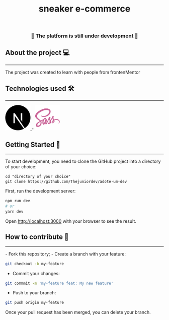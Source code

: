 <h1 align="center">sneaker e-commerce</h1>
<br>
<h3 align="center"> 🚧  The platform is still under development 🚧 </h3>

## About the project 💻

<hr>
The project was created to learn with people from frontenMentor

## Technologies used 🛠

<hr>
<p align="left">
<a href="https://nextjs.org/" target="_blank">
<img width="80" height="80" src="https://raw.githubusercontent.com/devicons/devicon/master/icons/nextjs/nextjs-original.svg" alt="Next JS">
</a>
-

<a href="https://sass-lang.com/" target="_blank">
<img width="80" height="80" src="https://raw.githubusercontent.com/devicons/devicon/master/icons/sass/sass-original.svg" alt="Sass">
</a>
</p>

## Getting Started 👷

<hr>
To start development, you need to clone the GitHub project into a directory of your choice:

```shell
cd "directory of your choice"
git clone https://github.com/Thejuniordev/adote-um-dev
```

First, run the development server:

```bash
npm run dev
# or
yarn dev
```

Open [http://localhost:3000](http://localhost:3000) with your browser to see the result.

## How to contribute 🤔

<hr>
 - Fork this repository;
 - Create a branch with your feature:

```bash
git checkout -b my-feature
```

- Commit your changes:

```bash
git commmit -m 'my-feature feat: My new feature'
```

- Push to your branch:

```bash
git push origin my-feature
```

Once your pull request has been merged, you can delete your branch.
